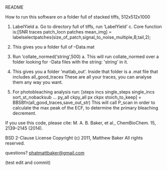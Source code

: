 README

How to run this software on a folder full of stacked tiffs, 512x512x1000

1.	LabelYield
	a.	Go to directory full of tiffs, run ‘LabelYield’
	c.	Core function is:[SNR traces patch_locn patches mean_img] = labelselectpatches(size_of_patch,signal_to_noise_multiple,B,tail,2); 

2.	This gives you a folder full of –Data.mat
3.	Run ‘collate_normed(‘string’,500)
	a.	This will run collate_normed over a folder looking for -Data files with the string: 'string' in it.
4.	This gives you a folder 'matlab_out'. Inside that folder is a .mat file that includes all_good_traces
	These are all your traces, you can analyse them any way you want.
5.	For photobleaching analysis run:
	[steps incs single_steps single_incs sort_st_nobacksub  ...
  	  py_all ckpy_all px ckpx stoich_to_keep] = BBSBfn(all_good_traces,save_out_str)
	This will call P_scan in order to calculate the max peak of the ECF, to determine the primary bleaching decrement.

If you use this code, please cite:
M. A. B. Baker, et al., ChemBioChem. 15, 2139–2145 (2014).

BSD 2-Clause License
Copyright (c) 2011, Matthew Baker
All rights reserved.

questions? phatmattbaker@gmail.com

(test edit and commit)
